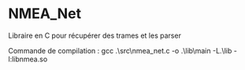 # NMEA_Net
Libraire en C pour récupérer des trames et les parser

Commande de compilation :
gcc .\src\nmea_net.c -o .\lib\main -L.\lib -l:libnmea.so
